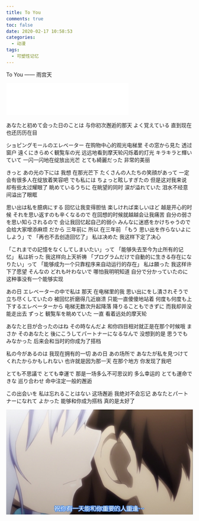 ```yaml
---
title: To You
comments: true
toc: false
date: 2020-02-17 10:58:53
categories:
  - 动漫
tags:
  - 可塑性记忆
---
```


To You —— 雨宫天
<iframe frameborder="no" border="0" marginwidth="0" marginheight="0" width=330 height=86 src="//music.163.com/outchain/player?type=2&id=32288085&auto=0&height=66"></iframe>
<!--more-->

あなたと初めて会った日のことは
与你初次邂逅的那天
よく覚えている
直到现在也还历历在目
<br/>


ショピングモールのエレベーター
在购物中心的观光电梯里
その窓から見た
透过窗户
遠くにきらめく観覧车の光
远远地看到摩天轮闪烁着的灯光
キラキラと輝いていて
一闪一闪地在绽放出光芒
とても綺麗だった
非常的美丽
<br/>


きっと あの光の下には
我想 在那光芒下
たくさんの人たちの笑顔があって
一定会有很多人在绽放着笑容吧
でも私には ちょっと眩しすぎたの
但是这对我来说 却有些太过耀眼了
眺めているうちに
在眺望的同时
涙が溢れていた
泪水不经意间溢出了眼眶
<br/>


思い出は私を臆病にする
回忆让我变得胆怯
楽しければ楽しいほど
越是开心的时候
それを思い返すのも辛くなるので
在回想的时候就越越会让我痛苦
自分の弱さを思い知らされるので
会让我回忆起自己的弱小
みんなに迷惑をかけちゃうので
会给大家增添麻烦
だから 三年前に
所以 在三年前
「もう 思い出を作らないよにしよう」で
「再也不去创造回忆了」
私は决めた
我这样下定了决心
<br/>


「これまでの記憶をなくしてしまいたい」って
「能够失去至今为止所有的记忆」
私は祈った
我这样向上天祈祷
「プログラムだけで自動的に生きる存在になりたい」って
「能够成为一个只靠程序来自动运行的存在」
私は願った
我这样许下了愿望
そんなの どれも叶わないで
哪怕我明明知道
自分で分かっていたのに
这种事没有一个能够实现
<br/>


あの日 エレベーターの中で私は
那天 在电梯里的我
思い出にをし潰されそうで 立ち尽くしていたの
被回忆折磨得几近崩溃 只能一直傻傻地站着
何度も何度も上下するエレベーターから
电梯无数次升起降落
降りることもできずに
而我却并没能走出去
ずっと 観覧车を眺めていた
一直 看着远处的摩天轮
<br/>


あなたと目が合ったのはね その時なんだよ
和你四目相对就正是在那个时候哦
まさか そのあなたと 後にこうしてパートナーになるなんで
没想到的是
思うでもみなかった
后来会和当时的你成为了搭档
<br/>


私の今があるのは
我现在拥有的一切
あの日 あの场所で あなたが私を見つけてくれたからかもしれない
也许就是因为那一天 在那个地方 你发现了我吧
<br/>


とても不思議で とても幸運で
那是一场多么不可思议的 多么幸运的
とても運命できな 巡り合わせ
命中注定一般的邂逅
<br/>



この出会いを 私は忘れることはない
这场邂逅 我绝对不会忘记
あなたとパートナーになれて よかった
能够和你成为搭档 真的是太好了
<br/>

![](/img/To_You.jpg)